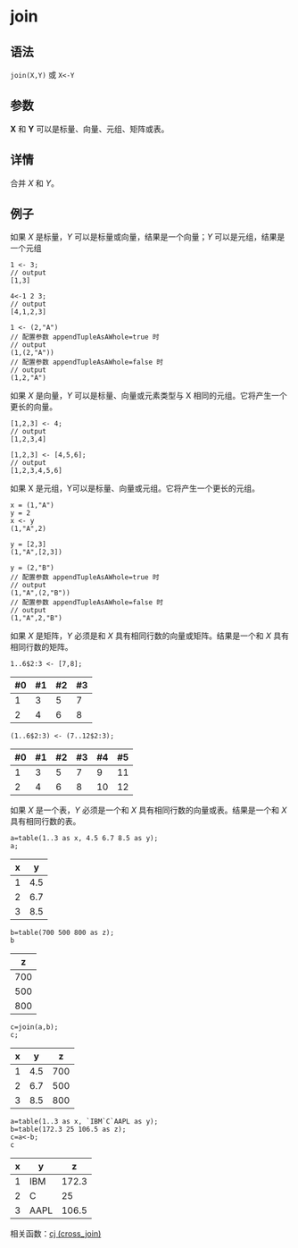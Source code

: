 # join

## 语法

`join(X,Y)` 或 `X<-Y`

## 参数

**X** 和 **Y** 可以是标量、向量、元组、矩阵或表。

## 详情

合并 *X* 和 *Y*。

## 例子

如果 *X* 是标量，*Y* 可以是标量或向量，结果是一个向量；*Y*
可以是元组，结果是一个元组

```
1 <- 3;
// output
[1,3]

4<-1 2 3;
// output
[4,1,2,3]

1 <- (2,"A")
// 配置参数 appendTupleAsAWhole=true 时
// output
(1,(2,"A"))
// 配置参数 appendTupleAsAWhole=false 时
// output
(1,2,"A")
```

如果 *X* 是向量，*Y* 可以是标量、向量或元素类型与 X 相同的元组。它将产生一个更长的向量。

```
[1,2,3] <- 4;
// output
[1,2,3,4]

[1,2,3] <- [4,5,6];
// output
[1,2,3,4,5,6]
```

如果 X
是元组，Y可以是标量、向量或元组。它将产生一个更长的元组。

```
x = (1,"A")
y = 2
x <- y
(1,"A",2)

y = [2,3]
(1,"A",[2,3])

y = (2,"B")
// 配置参数 appendTupleAsAWhole=true 时
// output
(1,"A",(2,"B"))
// 配置参数 appendTupleAsAWhole=false 时
// output
(1,"A",2,"B")
```

如果 *X* 是矩阵，*Y* 必须是和 *X* 具有相同行数的向量或矩阵。结果是一个和
*X* 具有相同行数的矩阵。

```
1..6$2:3 <- [7,8];
```

| #0 | #1 | #2 | #3 |
| --- | --- | --- | --- |
| 1 | 3 | 5 | 7 |
| 2 | 4 | 6 | 8 |

```
(1..6$2:3) <- (7..12$2:3);
```

| #0 | #1 | #2 | #3 | #4 | #5 |
| --- | --- | --- | --- | --- | --- |
| 1 | 3 | 5 | 7 | 9 | 11 |
| 2 | 4 | 6 | 8 | 10 | 12 |

如果 *X* 是一个表，*Y* 必须是一个和 *X* 具有相同行数的向量或表。结果是一个和
*X* 具有相同行数的表。

```
a=table(1..3 as x, 4.5 6.7 8.5 as y);
a;
```

| x | y |
| --- | --- |
| 1 | 4.5 |
| 2 | 6.7 |
| 3 | 8.5 |

```
b=table(700 500 800 as z);
b
```

| z |
| --- |
| 700 |
| 500 |
| 800 |

```
c=join(a,b);
c;
```

| x | y | z |
| --- | --- | --- |
| 1 | 4.5 | 700 |
| 2 | 6.7 | 500 |
| 3 | 8.5 | 800 |

```
a=table(1..3 as x, `IBM`C`AAPL as y);
b=table(172.3 25 106.5 as z);
c=a<-b;
c
```

| x | y | z |
| --- | --- | --- |
| 1 | IBM | 172.3 |
| 2 | C | 25 |
| 3 | AAPL | 106.5 |

相关函数：[cj (cross\_join)](../c/cj.md)

